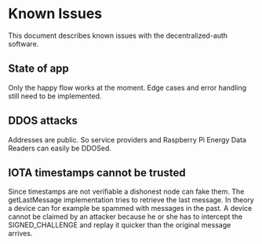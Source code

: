 # Known Issues

This document describes known issues with the decentralized-auth software.

## State of app
Only the happy flow works at the moment. Edge cases and error handling still need to be implemented.

## DDOS attacks
Addresses are public. So service providers and Raspberry Pi Energy Data Readers can easily be DDOSed.

## IOTA timestamps cannot be trusted
Since timestamps are not verifiable a dishonest node can fake them. The getLastMessage implementation tries to retrieve the last message. In theory a device can for example be spammed with messages in the past. A device cannot be claimed by an attacker because he or she has to intercept the SIGNED_CHALLENGE and replay it quicker than the original message arrives.

